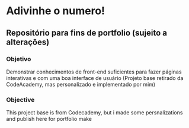 # Adivinhe o numero!

## Repositório para fins de portfolio (sujeito a alterações)

### Objetivo

Demonstrar conhecimentos de front-end suficientes para fazer páginas interativas e com uma boa interface de usuário
(Projeto base retirado da CodeAcademy, mas personalizado e implementado por mim)

### Objective
This project base is from Codecademy, but i made some persnalizations and publish here for portfolio make
